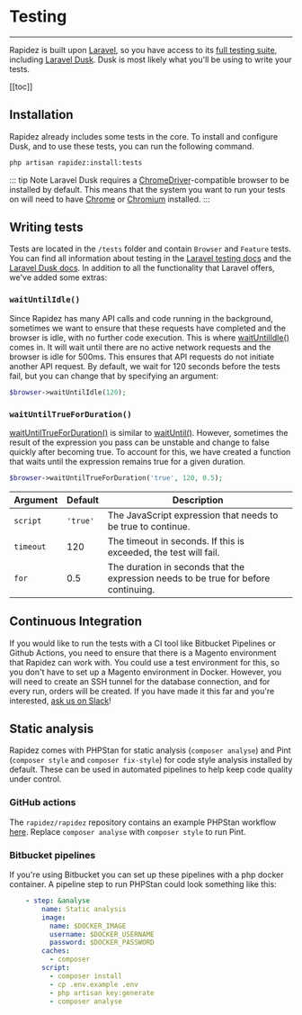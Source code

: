 # Testing

---

Rapidez is built upon [Laravel](https://laravel.com/), so you have access to its [full testing suite](https://laravel.com/docs/11.x/testing), including [Laravel Dusk](https://laravel.com/docs/11.x/dusk). Dusk is most likely what you'll be using to write your tests.

[[toc]]

## Installation

Rapidez already includes some tests in the core. To install and configure Dusk, and to use these tests, you can run the following command.

```bash
php artisan rapidez:install:tests
```

::: tip Note
Laravel Dusk requires a [ChromeDriver](https://chromedriver.chromium.org/)-compatible browser to be installed by default. 
This means that the system you want to run your tests on will need to have [Chrome](https://www.google.com/chrome/) or [Chromium](https://www.chromium.org/Home/) installed.
:::

## Writing tests

Tests are located in the `/tests` folder and contain `Browser` and `Feature` tests. You can find all information about testing in the [Laravel testing docs](https://laravel.com/docs/11.x/testing) and the [Laravel Dusk docs](https://laravel.com/docs/11.x/dusk). In addition to all the functionality that Laravel offers, we've added some extras:

### `waitUntilIdle()`

Since Rapidez has many API calls and code running in the background, sometimes we want to ensure that these requests have completed and the browser is idle, with no further code execution. This is where [waitUntilIdle()](https://github.com/rapidez/core/blob/60b9c761a6d7e7f844d854306b314b422143aae9/tests/DuskTestCaseSetup.php#L39) comes in. It will wait until there are no active network requests and the browser is idle for 500ms. This ensures that API requests do not initiate another API request. By default, we wait for 120 seconds before the tests fail, but you can change that by specifying an argument:

```php
$browser->waitUntilIdle(120);
```

### `waitUntilTrueForDuration()`

[waitUntilTrueForDuration()](https://github.com/rapidez/core/blob/60b9c761a6d7e7f844d854306b314b422143aae9/tests/DuskTestCaseSetup.php#L18) is similar to [waitUntil()](https://laravel.com/docs/11.x/dusk#waiting-on-javascript-expressions). However, sometimes the result of the expression you pass can be unstable and change to false quickly after becoming true. To account for this, we have created a function that waits until the expression remains true for a given duration.

```php
$browser->waitUntilTrueForDuration('true', 120, 0.5);
```

| Argument | Default | Description |
|---|---|---|
| `script` | `'true'` | The JavaScript expression that needs to be true to continue. |
| `timeout` | 120 | The timeout in seconds. If this is exceeded, the test will fail. |
| `for` | 0.5 | The duration in seconds that the expression needs to be true for before continuing. |

## Continuous Integration

If you would like to run the tests with a CI tool like Bitbucket Pipelines or Github Actions, you need to ensure that there is a Magento environment that Rapidez can work with. You could use a test environment for this, so you don't have to set up a Magento environment in Docker. However, you will need to create an SSH tunnel for the database connection, and for every run, orders will be created. If you have made it this far and you're interested, [ask us on Slack](https://rapidez.io/slack)!

## Static analysis

Rapidez comes with PHPStan for static analysis (`composer analyse`) and Pint (`composer style` and `composer fix-style`) for code style analysis installed by default. These can be used in automated pipelines to help keep code quality under control.

### GitHub actions

The `rapidez/rapidez` repository contains an example PHPStan workflow [here](https://github.com/rapidez/rapidez/blob/master/.github/workflows/analyse.yml). Replace `composer analyse` with `composer style` to run Pint.

### Bitbucket pipelines

If you're using Bitbucket you can set up these pipelines with a php docker container. A pipeline step to run PHPStan could look something like this:

```yaml
    - step: &analyse
        name: Static analysis
        image:
          name: $DOCKER_IMAGE
          username: $DOCKER_USERNAME
          password: $DOCKER_PASSWORD
        caches:
          - composer
        script:
          - composer install
          - cp .env.example .env
          - php artisan key:generate
          - composer analyse
```
